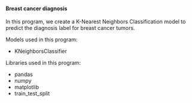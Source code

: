 #### Breast cancer diagnosis

In this program, we create a K-Nearest Neighbors Classification model to predict the diagnosis label for breast cancer tumors.

Models used in this program:

- KNeighborsClassifier

Libraries used in this program:

- pandas
- numpy
- matplotlib
- train_test_split
